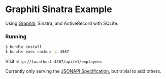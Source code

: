 Graphiti Sinatra Example
========================

Using [Graphiti](https://github.com/graphiti-api/graphiti), Sinatra, and
ActiveRecord with SQLite.

### Running

```bash
$ bundle install
$ bundle exec rackup -p 4567
```

Visit `http://localhost:4567/api/v1/employees`

Currently only serving the [JSONAPI Specification](http://jsonapi.org),
but trivial to add others.
